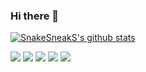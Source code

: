 ### Hi there 👋

[![SnakeSneakS's github stats](https://github-readme-stats.vercel.app/api?username=SnakeSneakS)](https://github.com/anuraghazra/github-readme-stats)

![](https://github-profile-summary-cards.vercel.app/api/cards/profile-details?username=SnakeSneakS&theme=default)
![](https://github-profile-summary-cards.vercel.app/api/cards/repos-per-language?username=SnakeSneakS&theme=default)
![](https://github-profile-summary-cards.vercel.app/api/cards/most-commit-language?username=SnakeSneakS&theme=default)
![](https://github-profile-summary-cards.vercel.app/api/cards/stats?username=SnakeSneakS&theme=default)
![](https://github-profile-summary-cards.vercel.app/api/cards/productive-time?username=SnakeSneakS&theme=default)


<!--
**SnakeSneakS/SnakeSneakS** is a ✨ _special_ ✨ repository because its `README.md` (this file) appears on your GitHub profile.

Here are some ideas to get you started:

- 🔭 I’m currently working on ...
- 🌱 I’m currently learning ...
- 👯 I’m looking to collaborate on ...
- 🤔 I’m looking for help with ...
- 💬 Ask me about ...
- 📫 How to reach me: ...
- 😄 Pronouns: ...
- ⚡ Fun fact: ...
-->
